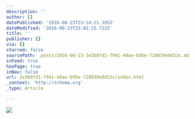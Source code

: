 ```yaml
---
description: ''
author: []
datePublished: '2016-08-23T23:14:21.395Z'
dateModified: '2016-08-23T23:02:15.722Z'
title: ''
publisher: {}
via: {}
starred: false
sourcePath: _posts/2016-08-23-2e3b0fd1-f941-40ae-b95e-728039e9d33c.md
inFeed: true
hasPage: true
inNav: false
url: 2e3b0fd1-f941-40ae-b95e-728039e9d33c/index.html
_context: 'http://schema.org'
_type: Article

---
```

![](https://the-grid-user-content.s3-us-west-2.amazonaws.com/e4c6859b-62f9-482c-9c28-56992844aba3.jpg)